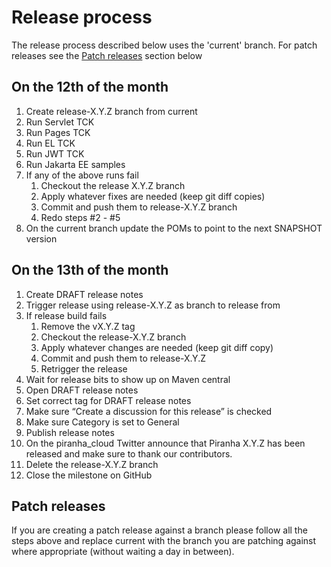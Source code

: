 # Release process

The release process described below uses the 'current' branch. For patch releases see the [Patch releases](#patch-releases) section below

## On the 12th of the month

1. Create release-X.Y.Z branch from current
1. Run Servlet TCK
1. Run Pages TCK
1. Run EL TCK
1. Run JWT TCK
1. Run Jakarta EE samples
1. If any of the above runs fail
    1. Checkout the release X.Y.Z branch
    1. Apply whatever fixes are needed (keep git diff copies)
    1. Commit and push them to release-X.Y.Z branch
    1. Redo steps #2 - #5
1. On the current branch update the POMs to point to the next SNAPSHOT version

## On the 13th of the month

1. Create DRAFT release notes
1. Trigger release using release-X.Y.Z as branch to release from
1. If release build fails
    1. Remove the vX.Y.Z tag
    1. Checkout the release-X.Y.Z branch
    1. Apply whatever changes are needed (keep git diff copy)
    1. Commit and push them to release-X.Y.Z
    1. Retrigger the release
1. Wait for release bits to show up on Maven central
1. Open DRAFT release notes
1. Set correct tag for DRAFT release notes
1. Make sure “Create a discussion for this release” is checked
1. Make sure Category is set to General 
1. Publish release notes
1. On the piranha_cloud Twitter announce that Piranha X.Y.Z has been released and make sure to thank our contributors.
1. Delete the release-X.Y.Z branch
1. Close the milestone on GitHub

## Patch releases

If you are creating a patch release against a branch please follow all the
steps above and replace current with the branch you are patching against where 
appropriate (without waiting a day in between).
